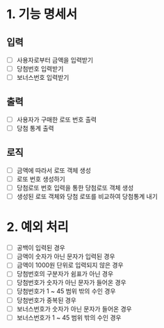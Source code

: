 # 1. 기능 명세서
## 입력
- [ ] 사용자로부터 금액을 입력받기
- [ ] 당첨번호 입력받기
- [ ] 보너스번호 입력받기
## 출력
- [ ] 사용자가 구매한 로또 번호 출력
- [ ] 당첨 통계 출력
## 로직
- [ ] 금액에 따라서 로또 객체 생성
- [ ] 로또 번호 생성하기
- [ ] 당첨로또 번호 입력을 통한 당첨로또 객체 생성
- [ ] 생성된 로또 객체와 당첨 로또를 비교하여 당첨통계 내기

# 2. 예외 처리
- [ ] 공백이 입력된 경우
- [ ] 금액이 숫자가 아닌 문자가 입력된 경우
- [ ] 금액이 1000원 단위로 입력되지 않은 경우
- [ ] 당첨번호의 구분자가 쉼표가 아닌 경우
- [ ] 당첨번호가 숫자가 아닌 문자가 들어온 경우
- [ ] 당첨번호가 1 ~ 45 범위 밖의 수인 경우
- [ ] 당첨번호가 중복된 경우
- [ ] 보너스번호가 숫자가 아닌 문자가 들어온 경우
- [ ] 보너스번호가 1 ~ 45 범위 밖의 수인 경우